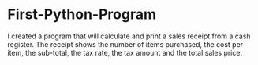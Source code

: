 # First-Python-Program
I created a program that will calculate and print a sales receipt from a cash register. The receipt shows the number of items purchased, the cost per item, the sub-total, the tax rate, the tax amount and the total sales price.
